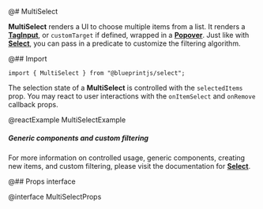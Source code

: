 @# MultiSelect

**MultiSelect** renders a UI to choose multiple items from a list. It renders a
[**TagInput**](#core/components/tag-input), or `customTarget` if defined, wrapped in a [**Popover**](#core/components/popover).
Just like with [**Select**](#select/select), you can pass in a predicate to customize the filtering algorithm.

@## Import

```tsx
import { MultiSelect } from "@blueprintjs/select";
```

The selection state of a **MultiSelect** is controlled with the `selectedItems` prop.
You may react to user interactions with the `onItemSelect` and `onRemove` callback props.

@reactExample MultiSelectExample

<div class="@ns-callout @ns-intent-primary @ns-icon-info-sign @ns-callout-has-body-content">
    <h5 class="@ns-heading">Generic components and custom filtering</h5>

For more information on controlled usage, generic components, creating new items, and custom filtering,
please visit the documentation for [**Select**](#select/select-component).

</div>

@## Props interface

@interface MultiSelectProps
